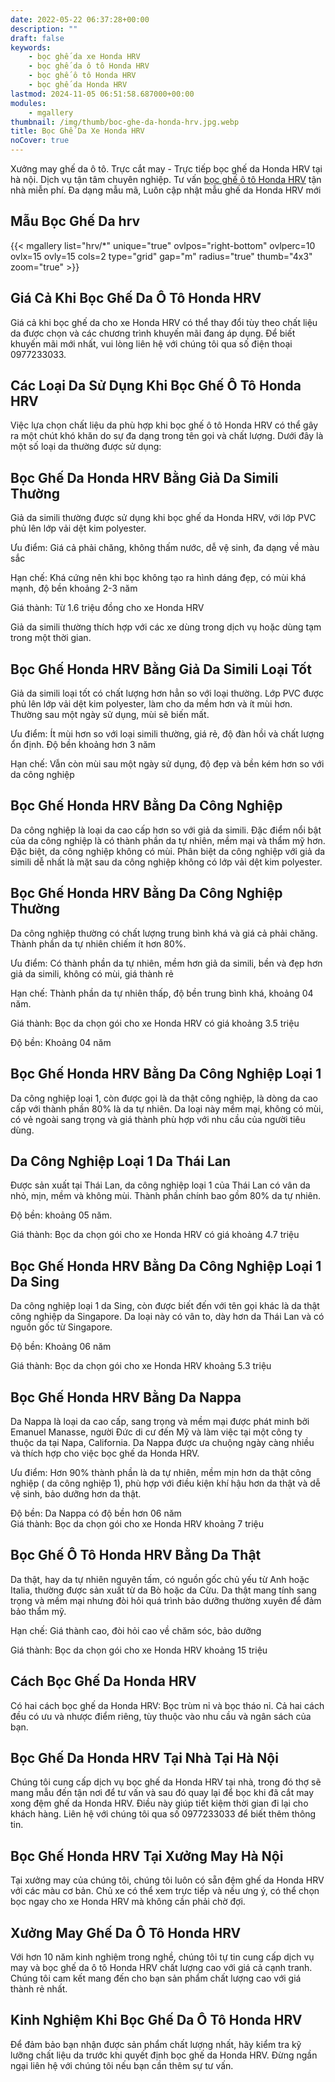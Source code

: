 ```yaml
---
date: 2022-05-22 06:37:28+00:00
description: ""
draft: false
keywords:
    - bọc ghế da xe Honda HRV
    - bọc ghế da ô tô Honda HRV
    - bọc ghế ô tô Honda HRV
    - bọc ghế da Honda HRV
lastmod: 2024-11-05 06:51:58.687000+00:00
modules:
    - mgallery
thumbnail: /img/thumb/boc-ghe-da-honda-hrv.jpg.webp
title: Bọc Ghế Da Xe Honda HRV
noCover: true
---
```


Xưởng may ghế da ô tô. Trực cắt may - Trực tiếp bọc ghế da Honda HRV tại hà nội. Dịch vụ tận tâm chuyên nghiệp. Tư vấn [bọc ghế ô tô Honda HRV](https://bocgheoto.vn/honda/boc-ghe-da-xe-honda-hrv.html/) tận nhà miễn phí. Đa dạng mẫu mã, Luôn cập nhật mẫu ghế da Honda HRV mới

## Mẫu Bọc Ghế Da hrv
{{< mgallery list="hrv/*" unique="true" ovlpos="right-bottom" ovlperc=10 ovlx=15 ovly=15 cols=2 type="grid" gap="m" radius="true" thumb="4x3" zoom="true" >}}


## Giá Cả Khi Bọc Ghế Da Ô Tô Honda HRV

Giá cả khi bọc ghế da cho xe Honda HRV có thể thay đổi tùy theo chất liệu da được chọn và các chương trình khuyến mãi đang áp dụng. Để biết khuyến mãi mới nhất, vui lòng liên hệ với chúng tôi qua số điện thoại 0977233033.

## Các Loại Da Sử Dụng Khi Bọc Ghế Ô Tô Honda HRV

Việc lựa chọn chất liệu da phù hợp khi bọc ghế ô tô Honda HRV có thể gây ra một chút khó khăn do sự đa dạng trong tên gọi và chất lượng. Dưới đây là một số loại da thường được sử dụng:

## Bọc Ghế Da Honda HRV Bằng Giả Da Simili Thường

Giả da simili thường được sử dụng khi bọc ghế da Honda HRV, với lớp PVC phủ lên lớp vải dệt kim polyester.

Ưu điểm: Giá cả phải chăng, không thấm nước, dễ vệ sinh, đa dạng về màu sắc

Hạn chế: Khá cứng nên khi bọc không tạo ra hình dáng đẹp, có mùi khá mạnh, độ bền khoảng 2-3 năm

Giá thành: Từ 1.6 triệu đồng cho xe Honda HRV

Giả da simili thường thích hợp với các xe dùng trong dịch vụ hoặc dùng tạm trong một thời gian.

## Bọc Ghế Honda HRV Bằng Giả Da Simili Loại Tốt

Giả da simili loại tốt có chất lượng hơn hẳn so với loại thường. Lớp PVC được phủ lên lớp vải dệt kim polyester, làm cho da mềm hơn và ít mùi hơn. Thường sau một ngày sử dụng, mùi sẽ biến mất.

Ưu điểm: Ít mùi hơn so với loại simili thường, giá rẻ, độ đàn hồi và chất lượng ổn định. Độ bền khoảng hơn 3 năm

Hạn chế: Vẫn còn mùi sau một ngày sử dụng, độ đẹp và bền kém hơn so với da công nghiệp

## Bọc Ghế Honda HRV Bằng Da Công Nghiệp

Da công nghiệp là loại da cao cấp hơn so với giả da simili. Đặc điểm nổi bật của da công nghiệp là có thành phần da tự nhiên, mềm mại và thẩm mỹ hơn. Đặc biệt, da công nghiệp không có mùi. Phân biệt da công nghiệp với giả da simili dễ nhất là mặt sau da công nghiệp không có lớp vải dệt kim polyester.

## Bọc Ghế Honda HRV Bằng Da Công Nghiệp Thường

Da công nghiệp thường có chất lượng trung bình khá và giá cả phải chăng. Thành phần da tự nhiên chiếm ít hơn 80%.

Ưu điểm: Có thành phần da tự nhiên, mềm hơn giả da simili, bền và đẹp hơn giả da simili, không có mùi, giá thành rẻ

Hạn chế: Thành phần da tự nhiên thấp, độ bền trung bình khá, khoảng 04 năm.

Giá thành: Bọc da chọn gói cho xe Honda HRV có giá khoảng 3.5 triệu

Độ bền: Khoảng 04 năm

## Bọc Ghế Honda HRV Bằng Da Công Nghiệp Loại 1

Da công nghiệp loại 1, còn được gọi là da thật công nghiệp, là dòng da cao cấp với thành phần 80% là da tự nhiên. Da loại này mềm mại, không có mùi, có vẻ ngoài sang trọng và giá thành phù hợp với nhu cầu của người tiêu dùng.

## Da Công Nghiệp Loại 1 Da Thái Lan

Được sản xuất tại Thái Lan, da công nghiệp loại 1 của Thái Lan có vân da nhỏ, mịn, mềm và không mùi. Thành phần chính bao gồm 80% da tự nhiên.

Độ bền: khoảng 05 năm.

Giá thành: Bọc da chọn gói cho xe Honda HRV có giá khoảng 4.7 triệu

## Bọc Ghế Honda HRV Bằng Da Công Nghiệp Loại 1 Da Sing

Da công nghiệp loại 1 da Sing, còn được biết đến với tên gọi khác là da thật công nghiệp da Singapore. Da loại này có vân to, dày hơn da Thái Lan và có nguồn gốc từ Singapore.

Độ bền: Khoảng 06 năm

Giá thành: Bọc da chọn gói cho xe Honda HRV khoảng 5.3 triệu

## Bọc Ghế Honda HRV Bằng Da Nappa

Da Nappa là loại da cao cấp, sang trọng và mềm mại được phát minh bởi Emanuel Manasse, người Đức di cư đến Mỹ và làm việc tại một công ty thuộc da tại Napa, California. Da Nappa được ưa chuộng ngày càng nhiều và thích hợp cho việc bọc ghế da Honda HRV.

Ưu điểm: Hơn 90% thành phần là da tự nhiên, mềm mịn hơn da thật công nghiệp ( da công nghiệp 1), phù hợp với điều kiện khí hậu hơn da thật và dễ vệ sinh, bảo dưỡng hơn da thật.

Độ bền: Da Nappa có độ bền hơn 06 năm  
Giá thành: Bọc da chọn gói cho xe Honda HRV khoảng 7 triệu

## Bọc Ghế Ô Tô Honda HRV Bằng Da Thật

Da thật, hay da tự nhiên nguyên tấm, có nguồn gốc chủ yếu từ Anh hoặc Italia, thường được sản xuất từ da Bò hoặc da Cừu. Da thật mang tính sang trọng và mềm mại nhưng đòi hỏi quá trình bảo dưỡng thường xuyên để đảm bảo thẩm mỹ.

Hạn chế: Giá thành cao, đòi hỏi cao về chăm sóc, bảo dưỡng

Giá thành: Bọc da chọn gói cho xe Honda HRV khoảng 15 triệu

## Cách Bọc Ghế Da Honda HRV

Có hai cách bọc ghế da Honda HRV: Bọc trùm nỉ và bọc tháo nỉ. Cả hai cách đều có ưu và nhược điểm riêng, tùy thuộc vào nhu cầu và ngân sách của bạn.

## Bọc Ghế Da Honda HRV Tại Nhà Tại Hà Nội

Chúng tôi cung cấp dịch vụ bọc ghế da Honda HRV tại nhà, trong đó thợ sẽ mang mẫu đến tận nơi để tư vấn và sau đó quay lại để bọc khi đã cắt may xong đệm ghế da Honda HRV. Điều này giúp tiết kiệm thời gian đi lại cho khách hàng. Liên hệ với chúng tôi qua số 0977233033 để biết thêm thông tin.

## Bọc Ghế Honda HRV Tại Xưởng May Hà Nội

Tại xưởng may của chúng tôi, chúng tôi luôn có sẵn đệm ghế da Honda HRV với các màu cơ bản. Chủ xe có thể xem trực tiếp và nếu ưng ý, có thể chọn bọc ngay cho xe Honda HRV mà không cần phải chờ đợi.

## Xưởng May Ghế Da Ô Tô Honda HRV

Với hơn 10 năm kinh nghiệm trong nghề, chúng tôi tự tin cung cấp dịch vụ may và bọc ghế da ô tô Honda HRV chất lượng cao với giá cả cạnh tranh. Chúng tôi cam kết mang đến cho bạn sản phẩm chất lượng cao với giá thành rẻ nhất.

## Kinh Nghiệm Khi Bọc Ghế Da Ô Tô Honda HRV

Để đảm bảo bạn nhận được sản phẩm chất lượng nhất, hãy kiểm tra kỹ lưỡng chất liệu da trước khi quyết định bọc ghế da Honda HRV. Đừng ngần ngại liên hệ với chúng tôi nếu bạn cần thêm sự tư vấn.